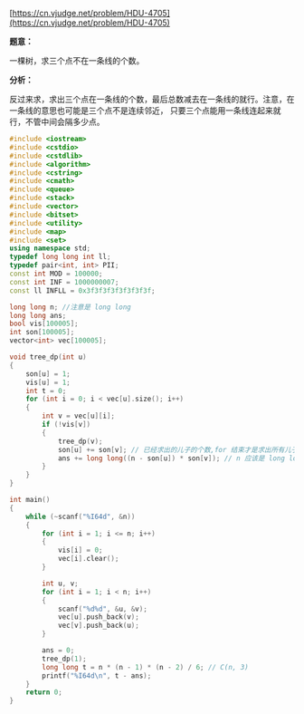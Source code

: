 [https://cn.vjudge.net/problem/HDU-4705](https://cn.vjudge.net/problem/HDU-4705)

**题意：**

一棵树，求三个点不在一条线的个数。

**分析：**

反过来求，求出三个点在一条线的个数，最后总数减去在一条线的就行。注意，在一条线的意思也可能是三个点不是连续邻近，
只要三个点能用一条线连起来就行，不管中间会隔多少点。

```c++
#include <iostream>
#include <cstdio>
#include <cstdlib>
#include <algorithm>
#include <cstring>
#include <cmath>
#include <queue>
#include <stack>
#include <vector>
#include <bitset>
#include <utility>
#include <map>
#include <set>
using namespace std;
typedef long long int ll;
typedef pair<int, int> PII;
const int MOD = 100000;
const int INF = 1000000007;
const ll INFLL = 0x3f3f3f3f3f3f3f3f;

long long n; //注意是 long long  
long long ans;
bool vis[100005];
int son[100005];
vector<int> vec[100005];

void tree_dp(int u)
{
	son[u] = 1;
	vis[u] = 1;
	int t = 0;
	for (int i = 0; i < vec[u].size(); i++)
	{
		int v = vec[u][i];
		if (!vis[v])
		{
			tree_dp(v);
			son[u] += son[v]; // 已经求出的儿子的个数,for 结束才是求出所有儿子个数  
			ans += long long((n - son[u]) * son[v]); // n 应该是 long long，int 类型最多10位  
		}
	}
}

int main()
{
	while (~scanf("%I64d", &n))
	{
		for (int i = 1; i <= n; i++)
		{
			vis[i] = 0;
			vec[i].clear();
		}

		int u, v;
		for (int i = 1; i < n; i++)
		{
			scanf("%d%d", &u, &v);
			vec[u].push_back(v);
			vec[v].push_back(u);
		}

		ans = 0;
		tree_dp(1);
		long long t = n * (n - 1) * (n - 2) / 6; // C(n, 3)
		printf("%I64d\n", t - ans);
	}
	return 0;
}
```
